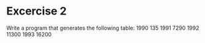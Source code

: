 # Excercise 2
Write a program that generates the following table:
1990 135
1991 7290
1992 11300
1993 16200